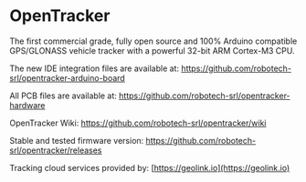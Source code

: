 # OpenTracker
The first commercial grade, fully open source and 100% Arduino compatible GPS/GLONASS vehicle tracker with a powerful 32-bit ARM Cortex-M3 CPU.

The new IDE integration files are available at: https://github.com/robotech-srl/opentracker-arduino-board

All PCB files are available at: https://github.com/robotech-srl/opentracker-hardware

OpenTracker Wiki: https://github.com/robotech-srl/opentracker/wiki

Stable and tested firmware version: https://github.com/robotech-srl/opentracker/releases

Tracking cloud services provided by: [https://geolink.io](https://geolink.io)
